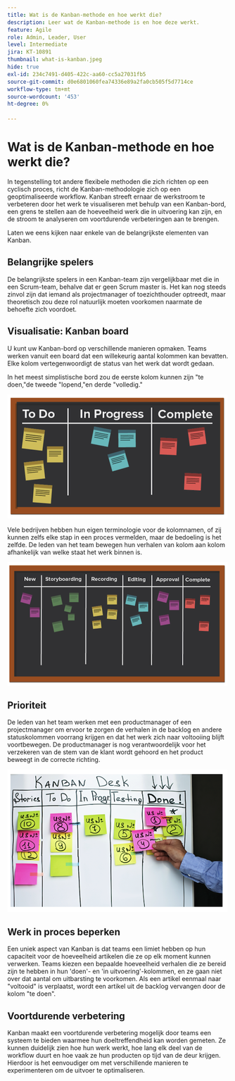 ```yaml
---
title: Wat is de Kanban-methode en hoe werkt die?
description: Leer wat de Kanban-methode is en hoe deze werkt.
feature: Agile
role: Admin, Leader, User
level: Intermediate
jira: KT-10891
thumbnail: what-is-kanban.jpeg
hide: true
exl-id: 234c7491-d405-422c-aa60-cc5a27031fb5
source-git-commit: d0e6801060fea74336e89a2fa0cb505f5d7714ce
workflow-type: tm+mt
source-wordcount: '453'
ht-degree: 0%

---
```


# Wat is de Kanban-methode en hoe werkt die?

In tegenstelling tot andere flexibele methoden die zich richten op een cyclisch proces, richt de Kanban-methodologie zich op een geoptimaliseerde workflow. Kanban streeft ernaar de werkstroom te verbeteren door het werk te visualiseren met behulp van een Kanban-bord, een grens te stellen aan de hoeveelheid werk die in uitvoering kan zijn, en de stroom te analyseren om voortdurende verbeteringen aan te brengen.


Laten we eens kijken naar enkele van de belangrijkste elementen van Kanban.



## Belangrijke spelers

De belangrijkste spelers in een Kanban-team zijn vergelijkbaar met die in een Scrum-team, behalve dat er geen Scrum master is. Het kan nog steeds zinvol zijn dat iemand als projectmanager of toezichthouder optreedt, maar theoretisch zou deze rol natuurlijk moeten voorkomen naarmate de behoefte zich voordoet.

## Visualisatie: Kanban board

U kunt uw Kanban-bord op verschillende manieren opmaken. Teams werken vanuit een board dat een willekeurig aantal kolommen kan bevatten. Elke kolom vertegenwoordigt de status van het werk dat wordt gedaan.

In het meest simplistische bord zou de eerste kolom kunnen zijn &quot;te doen,&quot;de tweede &quot;lopend,&quot;en derde &quot;volledig.&quot;

![ Blackboard en kleverige nota&#39;s ](assets/agile4-01.png)

Vele bedrijven hebben hun eigen terminologie voor de kolomnamen, of zij kunnen zelfs elke stap in een proces vermelden, maar de bedoeling is het zelfde. De leden van het team bewegen hun verhalen van kolom aan kolom afhankelijk van welke staat het werk binnen is.

![ Blackboard en kleverige nota&#39;s ](assets/agile4-02.png)

## Prioriteit

De leden van het team werken met een productmanager of een projectmanager om ervoor te zorgen de verhalen in de backlog en andere statuskolommen voorrang krijgen en dat het werk zich naar voltooiing blijft voortbewegen. De productmanager is nog verantwoordelijk voor het verzekeren van de stem van de klant wordt gehoord en het product beweegt in de correcte richting.

![ Kanban whiteboard ](assets/agile4-03.png)

## Werk in proces beperken

Een uniek aspect van Kanban is dat teams een limiet hebben op hun capaciteit voor de hoeveelheid artikelen die ze op elk moment kunnen verwerken. Teams kiezen een bepaalde hoeveelheid verhalen die ze bereid zijn te hebben in hun &#39;doen&#39;- en &#39;in uitvoering&#39;-kolommen, en ze gaan niet over dat aantal om uitbarsting te voorkomen. Als een artikel eenmaal naar &quot;voltooid&quot; is verplaatst, wordt een artikel uit de backlog vervangen door de kolom &quot;te doen&quot;.

## Voortdurende verbetering

Kanban maakt een voortdurende verbetering mogelijk door teams een systeem te bieden waarmee hun doeltreffendheid kan worden gemeten. Ze kunnen duidelijk zien hoe hun werk werkt, hoe lang elk deel van de workflow duurt en hoe vaak ze hun producten op tijd van de deur krijgen. Hierdoor is het eenvoudiger om met verschillende manieren te experimenteren om de uitvoer te optimaliseren.
